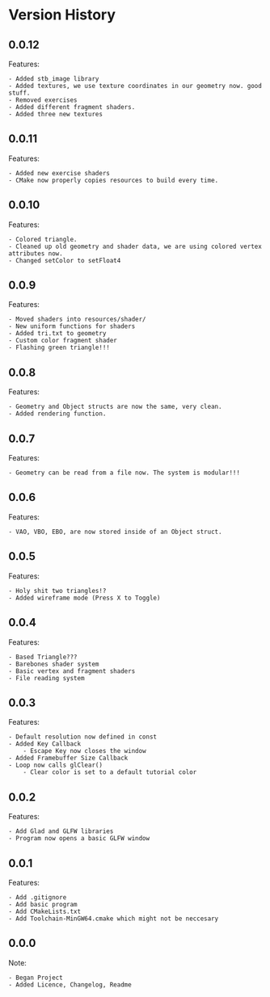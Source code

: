 # Version History

## 0.0.12

Features:

    - Added stb_image library
    - Added textures, we use texture coordinates in our geometry now. good stuff.
    - Removed exercises
    - Added different fragment shaders.
    - Added three new textures

## 0.0.11

Features:
    
    - Added new exercise shaders
    - CMake now properly copies resources to build every time.

## 0.0.10

Features:

    - Colored triangle.
    - Cleaned up old geometry and shader data, we are using colored vertex attributes now.
    - Changed setColor to setFloat4

## 0.0.9

Features:
    
    - Moved shaders into resources/shader/
    - New uniform functions for shaders
    - Added tri.txt to geometry
    - Custom color fragment shader
    - Flashing green triangle!!!

## 0.0.8

Features:

    - Geometry and Object structs are now the same, very clean.
    - Added rendering function.

## 0.0.7

Features:

    - Geometry can be read from a file now. The system is modular!!!


## 0.0.6

Features:

    - VAO, VBO, EBO, are now stored inside of an Object struct.

## 0.0.5

Features:

    - Holy shit two triangles!?
    - Added wireframe mode (Press X to Toggle)

## 0.0.4

Features:

    - Based Triangle???
    - Barebones shader system
    - Basic vertex and fragment shaders
    - File reading system

## 0.0.3

Features:

    - Default resolution now defined in const
    - Added Key Callback
        - Escape Key now closes the window
    - Added Framebuffer Size Callback
    - Loop now calls glClear()
        - Clear color is set to a default tutorial color

## 0.0.2

Features:

    - Add Glad and GLFW libraries
    - Program now opens a basic GLFW window

## 0.0.1

Features:

    - Add .gitignore
    - Add basic program
    - Add CMakeLists.txt
    - Add Toolchain-MinGW64.cmake which might not be neccesary

## 0.0.0

Note:

    - Began Project
    - Added Licence, Changelog, Readme